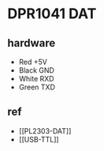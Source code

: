 
# DPR1041 DAT

## hardware 
- Red +5V
- Black GND
- White RXD
- Green TXD



## ref 
- [[PL2303-DAT]]
- [[USB-TTL]]